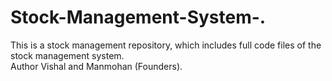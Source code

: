 # Stock-Management-System-.
This is a stock management repository, which includes full code files of the stock management system. 
<br>
Author Vishal and Manmohan (Founders).
